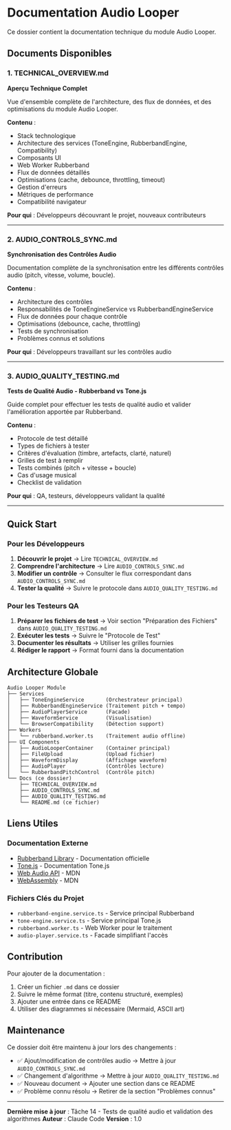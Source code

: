 # Documentation Audio Looper

Ce dossier contient la documentation technique du module Audio Looper.

## Documents Disponibles

### 1. TECHNICAL_OVERVIEW.md
**Aperçu Technique Complet**

Vue d'ensemble complète de l'architecture, des flux de données, et des optimisations du module Audio Looper.

**Contenu** :
- Stack technologique
- Architecture des services (ToneEngine, RubberbandEngine, Compatibility)
- Composants UI
- Web Worker Rubberband
- Flux de données détaillés
- Optimisations (cache, debounce, throttling, timeout)
- Gestion d'erreurs
- Métriques de performance
- Compatibilité navigateur

**Pour qui** : Développeurs découvrant le projet, nouveaux contributeurs

---

### 2. AUDIO_CONTROLS_SYNC.md
**Synchronisation des Contrôles Audio**

Documentation complète de la synchronisation entre les différents contrôles audio (pitch, vitesse, volume, boucle).

**Contenu** :
- Architecture des contrôles
- Responsabilités de ToneEngineService vs RubberbandEngineService
- Flux de données pour chaque contrôle
- Optimisations (debounce, cache, throttling)
- Tests de synchronisation
- Problèmes connus et solutions

**Pour qui** : Développeurs travaillant sur les contrôles audio

---

### 3. AUDIO_QUALITY_TESTING.md
**Tests de Qualité Audio - Rubberband vs Tone.js**

Guide complet pour effectuer les tests de qualité audio et valider l'amélioration apportée par Rubberband.

**Contenu** :
- Protocole de test détaillé
- Types de fichiers à tester
- Critères d'évaluation (timbre, artefacts, clarté, naturel)
- Grilles de test à remplir
- Tests combinés (pitch + vitesse + boucle)
- Cas d'usage musical
- Checklist de validation

**Pour qui** : QA, testeurs, développeurs validant la qualité

---

## Quick Start

### Pour les Développeurs

1. **Découvrir le projet** → Lire `TECHNICAL_OVERVIEW.md`
2. **Comprendre l'architecture** → Lire `AUDIO_CONTROLS_SYNC.md`
3. **Modifier un contrôle** → Consulter le flux correspondant dans `AUDIO_CONTROLS_SYNC.md`
4. **Tester la qualité** → Suivre le protocole dans `AUDIO_QUALITY_TESTING.md`

### Pour les Testeurs QA

1. **Préparer les fichiers de test** → Voir section "Préparation des Fichiers" dans `AUDIO_QUALITY_TESTING.md`
2. **Exécuter les tests** → Suivre le "Protocole de Test"
3. **Documenter les résultats** → Utiliser les grilles fournies
4. **Rédiger le rapport** → Format fourni dans la documentation

## Architecture Globale

```
Audio Looper Module
├── Services
│   ├── ToneEngineService       (Orchestrateur principal)
│   ├── RubberbandEngineService (Traitement pitch + tempo)
│   ├── AudioPlayerService      (Facade)
│   ├── WaveformService         (Visualisation)
│   └── BrowserCompatibility    (Détection support)
├── Workers
│   └── rubberband.worker.ts    (Traitement audio offline)
├── UI Components
│   ├── AudioLooperContainer    (Container principal)
│   ├── FileUpload              (Upload fichier)
│   ├── WaveformDisplay         (Affichage waveform)
│   ├── AudioPlayer             (Contrôles lecture)
│   └── RubberbandPitchControl  (Contrôle pitch)
└── Docs (ce dossier)
    ├── TECHNICAL_OVERVIEW.md
    ├── AUDIO_CONTROLS_SYNC.md
    ├── AUDIO_QUALITY_TESTING.md
    └── README.md (ce fichier)
```

## Liens Utiles

### Documentation Externe

- [Rubberband Library](https://breakfastquay.com/rubberband/) - Documentation officielle
- [Tone.js](https://tonejs.github.io/) - Documentation Tone.js
- [Web Audio API](https://developer.mozilla.org/en-US/docs/Web/API/Web_Audio_API) - MDN
- [WebAssembly](https://developer.mozilla.org/en-US/docs/WebAssembly) - MDN

### Fichiers Clés du Projet

- `rubberband-engine.service.ts` - Service principal Rubberband
- `tone-engine.service.ts` - Service principal Tone.js
- `rubberband.worker.ts` - Web Worker pour le traitement
- `audio-player.service.ts` - Facade simplifiant l'accès

## Contribution

Pour ajouter de la documentation :

1. Créer un fichier `.md` dans ce dossier
2. Suivre le même format (titre, contenu structuré, exemples)
3. Ajouter une entrée dans ce README
4. Utiliser des diagrammes si nécessaire (Mermaid, ASCII art)

## Maintenance

Ce dossier doit être maintenu à jour lors des changements :

- ✅ Ajout/modification de contrôles audio → Mettre à jour `AUDIO_CONTROLS_SYNC.md`
- ✅ Changement d'algorithme → Mettre à jour `AUDIO_QUALITY_TESTING.md`
- ✅ Nouveau document → Ajouter une section dans ce README
- ✅ Problème connu résolu → Retirer de la section "Problèmes connus"

---

**Dernière mise à jour** : Tâche 14 - Tests de qualité audio et validation des algorithmes
**Auteur** : Claude Code
**Version** : 1.0

